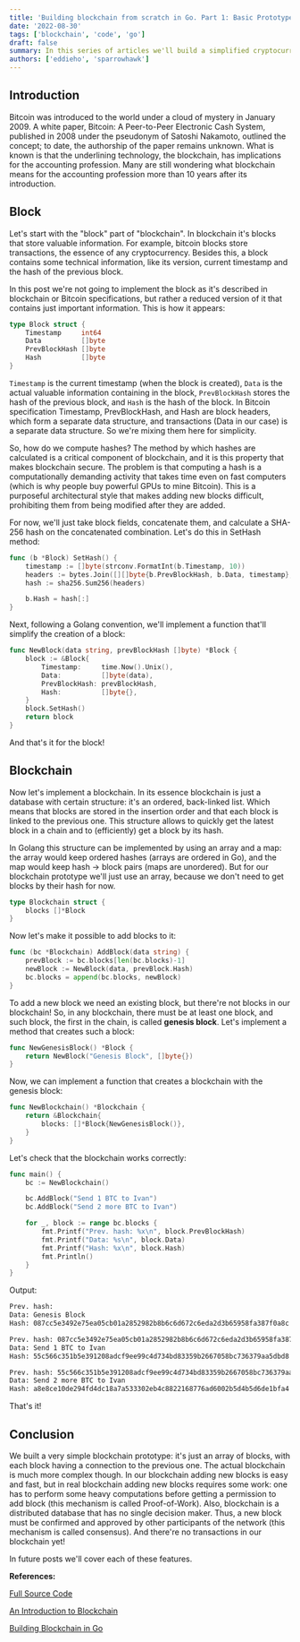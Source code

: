 ```yaml
---
title: 'Building blockchain from scratch in Go. Part 1: Basic Prototype'
date: '2022-08-30'
tags: ['blockchain', 'code', 'go']
draft: false
summary: In this series of articles we'll build a simplified cryptocurrency that's based on a simple blockchain implementation.
authors: ['eddieho', 'sparrowhawk']
---
```


<TOCInline toc={props.toc} asDisclosure />

## Introduction

Bitcoin was introduced to the world under a cloud of mystery in January 2009. A
white paper, Bitcoin: A Peer-to-Peer Electronic Cash System, published in 2008 under
the pseudonym of Satoshi Nakamoto, outlined the concept; to date, the authorship of
the paper remains unknown. What is known is that the underlining technology, the
blockchain, has implications for the accounting profession. Many are still wondering
what blockchain means for the accounting profession more than 10 years after its
introduction.

## Block

Let's start with the "block" part of "blockchain". In blockchain it's blocks that
store valuable information. For example, bitcoin blocks store transactions, the
essence of any cryptocurrency. Besides this, a block contains some technical
information, like its version, current timestamp and the hash of the previous block.

In this post we're not going to implement the block as it's described in
blockchain or Bitcoin specifications, but rather a reduced version of it that
contains just important information. This is how it appears:

```go
type Block struct {
	Timestamp     int64
	Data          []byte
	PrevBlockHash []byte
	Hash          []byte
}
```

`Timestamp` is the current timestamp (when the block is created), `Data` is the
actual valuable information containing in the block, `PrevBlockHash` stores the hash
of the previous block, and `Hash` is the hash of the block. In Bitcoin specification
Timestamp, PrevBlockHash, and Hash are block headers, which form a separate data
structure, and transactions (Data in our case) is a separate data structure. So
we're mixing them here for simplicity.

So, how do we compute hashes? The method by which hashes are calculated is a
critical component of blockchain, and it is this property that makes blockchain
secure. The problem is that computing a hash is a computationally demanding activity
that takes time even on fast computers (which is why people buy powerful GPUs to
mine Bitcoin). This is a purposeful architectural style that makes adding new blocks
difficult, prohibiting them from being modified after they are added.

For now, we'll just take block fields, concatenate them, and calculate a SHA-256
hash on the concatenated combination. Let's do this in SetHash method:

```go
func (b *Block) SetHash() {
	timestamp := []byte(strconv.FormatInt(b.Timestamp, 10))
	headers := bytes.Join([][]byte{b.PrevBlockHash, b.Data, timestamp}, []byte{})
	hash := sha256.Sum256(headers)

	b.Hash = hash[:]
}
```

Next, following a Golang convention, we'll implement a function that'll simplify
the creation of a block:

```go
func NewBlock(data string, prevBlockHash []byte) *Block {
	block := &Block{
		Timestamp:     time.Now().Unix(),
		Data:          []byte(data),
		PrevBlockHash: prevBlockHash,
		Hash:          []byte{},
	}
	block.SetHash()
	return block
}
```

And that's it for the block!

## Blockchain

Now let's implement a blockchain. In its essence blockchain is just a database with
certain structure: it's an ordered, back-linked list. Which means that blocks are
stored in the insertion order and that each block is linked to the previous one.
This structure allows to quickly get the latest block in a chain and to
(efficiently) get a block by its hash.

In Golang this structure can be implemented by using an array and a map: the array
would keep ordered hashes (arrays are ordered in Go), and the map would keep hash →
block pairs (maps are unordered). But for our blockchain prototype we'll just use an
array, because we don't need to get blocks by their hash for now.

```go
type Blockchain struct {
	blocks []*Block
}
```

Now let's make it possible to add blocks to it:

```go
func (bc *Blockchain) AddBlock(data string) {
	prevBlock := bc.blocks[len(bc.blocks)-1]
	newBlock := NewBlock(data, prevBlock.Hash)
	bc.blocks = append(bc.blocks, newBlock)
}
```

To add a new block we need an existing block, but there're not blocks in our
blockchain! So, in any blockchain, there must be at least one block, and such block,
the first in the chain, is called **genesis block**. Let's implement a method that
creates such a block:

```go
func NewGenesisBlock() *Block {
	return NewBlock("Genesis Block", []byte{})
}
```

Now, we can implement a function that creates a blockchain with the genesis block:

```go
func NewBlockchain() *Blockchain {
	return &Blockchain{
		blocks: []*Block{NewGenesisBlock()},
	}
}
```

Let's check that the blockchain works correctly:

```go
func main() {
	bc := NewBlockchain()

	bc.AddBlock("Send 1 BTC to Ivan")
	bc.AddBlock("Send 2 more BTC to Ivan")

	for _, block := range bc.blocks {
		fmt.Printf("Prev. hash: %x\n", block.PrevBlockHash)
		fmt.Printf("Data: %s\n", block.Data)
		fmt.Printf("Hash: %x\n", block.Hash)
		fmt.Println()
	}
}
```

Output:

```sh
Prev. hash:
Data: Genesis Block
Hash: 087cc5e3492e75ea05cb01a2852982b8b6c6d672c6eda2d3b65958fa387f0a8c

Prev. hash: 087cc5e3492e75ea05cb01a2852982b8b6c6d672c6eda2d3b65958fa387f0a8c
Data: Send 1 BTC to Ivan
Hash: 55c566c351b5e391208adcf9ee99c4d734bd83359b2667058bc736379aa5dbd8

Prev. hash: 55c566c351b5e391208adcf9ee99c4d734bd83359b2667058bc736379aa5dbd8
Data: Send 2 more BTC to Ivan
Hash: a8e8ce10de294fd4dc18a7a533302eb4c8822168776ad6002b5d4b5d6de1bfa4
```

That's it!

## Conclusion

We built a very simple blockchain prototype: it's just an array of blocks, with each
block having a connection to the previous one. The actual blockchain is much more
complex though. In our blockchain adding new blocks is easy and fast, but in real
blockchain adding new blocks requires some work: one has to perform some heavy
computations before getting a permission to add block (this mechanism is called
Proof-of-Work). Also, blockchain is a distributed database that has no single
decision maker. Thus, a new block must be confirmed and approved by other
participants of the network (this mechanism is called consensus). And there're no
transactions in our blockchain yet!

In future posts we'll cover each of these features.

**References:**

[Full Source Code](https://github.com/noodleslove/blockchain-go/tree/part_1)

[An Introduction to Blockchain](https://www.cpajournal.com/2021/08/18/an-introduction-to-blockchain/)

[Building Blockchain in Go](https://jeiwan.net/posts/building-blockchain-in-go-part-1/)
